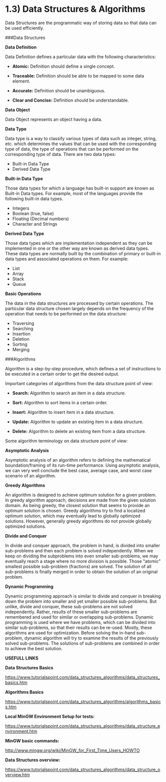 # 1.3) Data Structures & Algorithms

Data Structures are the programmatic way of storing data so that data can be used efficiently.

###Data Structures

**Data Definition**

Data Definition defines a particular data with the following characteristics:

- **Atomic:** Definition should define a single concept.

- **Traceable:** Definition should be able to be mapped to some data element.

- **Accurate:** Definition should be unambiguous.

- **Clear and Concise:** Definition should be understandable.

**Data Object**

Data Object represents an object having a data.

**Data Type**

Data type is a way to classify various types of data such as integer, string, etc. which determines the values that can be used with the corresponding type of data, the type of operations that can be performed on the corresponding type of data. There are two data types:

* Built-in Data Type
* Derived Data Type

**Built-in Data Type**

Those data types for which a language has built-in support are known as Built-in Data types. For example, most of the languages provide the following built-in data types.

* Integers
* Boolean (true, false)
* Floating (Decimal numbers)
* Character and Strings

**Derived Data Type**

Those data types which are implementation independent as they can be implemented in one or the other way are known as derived data types. These data types are normally built by the combination of primary or built-in data types and associated operations on them. For example:

* List
* Array
* Stack
* Queue

**Basic Operations**

The data in the data structures are processed by certain operations. The particular data structure chosen largely depends on the frequency of the operation that needs to be performed on the data structure:

* Traversing
* Searching
* Insertion
* Deletion
* Sorting
* Merging

###Algorithms

Algorithm is a step-by-step procedure, which defines a set of instructions to be executed in a certain order to get the desired output.

Important categories of algorithms from the data structure point of view:

- **Search:** Algorithm to search an item in a data structure.

- **Sort:** Algorithm to sort items in a certain order.

- **Insert:** Algorithm to insert item in a data structure.

- **Update:** Algorithm to update an existing item in a data structure.

- **Delete:** Algorithm to delete an existing item from a data structure.

Some algorithm terminology on data structure point of view:

**Asymptotic Analysis**

Asymptotic analysis of an algorithm refers to defining the mathematical boundation/framing of its run-time performance. Using asymptotic analysis, we can very well conclude the best case, average case, and worst case scenario of an algorithm.

**Greedy Algorithms**

An algorithm is designed to achieve optimum solution for a given problem. In greedy algorithm approach, decisions are made from the given solution domain. As being greedy, the closest solution that seems to provide an optimum solution is chosen. Greedy algorithms try to find a localized optimum solution, which may eventually lead to globally optimized solutions. However, generally greedy algorithms do not provide globally optimized solutions.

**Divide and Conquer**

In divide and conquer approach, the problem in hand, is divided into smaller sub-problems and then each problem is solved independently. When we keep on dividing the subproblems into even smaller sub-problems, we may eventually reach a stage where no more division is possible. Those "atomic" smallest possible sub-problem (fractions) are solved. The solution of all sub-problems is finally merged in order to obtain the solution of an original problem.

**Dynamic Programming**

Dynamic programming approach is similar to divide and conquer in breaking down the problem into smaller and yet smaller possible sub-problems. But unlike, divide and conquer, these sub-problems are not solved independently. Rather, results of these smaller sub-problems are remembered and used for similar or overlapping sub-problems. Dynamic programming is used where we have problems, which can be divided into similar sub-problems, so that their results can be re-used. Mostly, these algorithms are used for optimization. Before solving the in-hand sub-problem, dynamic algorithm will try to examine the results of the previously solved sub-problems. The solutions of sub-problems are combined in order to achieve the best solution.

**USEFULL LINKS**

**Data Structures Basics**

https://www.tutorialspoint.com/data_structures_algorithms/data_structures_basics.htm

**Algorithms Basics**

https://www.tutorialspoint.com/data_structures_algorithms/algorithms_basics.htm

**Local MinGW Environment Setup for tests:**

https://www.tutorialspoint.com/data_structures_algorithms/data_structure_environment.htm

**MinGW basic commands:**

http://www.mingw.org/wiki/MinGW_for_First_Time_Users_HOWTO

**Data Structures overview:**

https://www.tutorialspoint.com/data_structures_algorithms/data_structure_overview.htm



